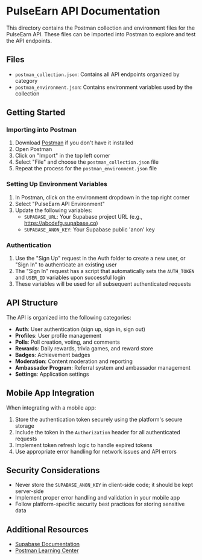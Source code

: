 # PulseEarn API Documentation

This directory contains the Postman collection and environment files for the PulseEarn API. These files can be imported into Postman to explore and test the API endpoints.

## Files

- `postman_collection.json`: Contains all API endpoints organized by category
- `postman_environment.json`: Contains environment variables used by the collection

## Getting Started

### Importing into Postman

1. Download [Postman](https://www.postman.com/downloads/) if you don't have it installed
2. Open Postman
3. Click on "Import" in the top left corner
4. Select "File" and choose the `postman_collection.json` file
5. Repeat the process for the `postman_environment.json` file

### Setting Up Environment Variables

1. In Postman, click on the environment dropdown in the top right corner
2. Select "PulseEarn API Environment"
3. Update the following variables:
   - `SUPABASE_URL`: Your Supabase project URL (e.g., https://abcdefg.supabase.co)
   - `SUPABASE_ANON_KEY`: Your Supabase public 'anon' key

### Authentication

1. Use the "Sign Up" request in the Auth folder to create a new user, or "Sign In" to authenticate an existing user
2. The "Sign In" request has a script that automatically sets the `AUTH_TOKEN` and `USER_ID` variables upon successful login
3. These variables will be used for all subsequent authenticated requests

## API Structure

The API is organized into the following categories:

- **Auth**: User authentication (sign up, sign in, sign out)
- **Profiles**: User profile management
- **Polls**: Poll creation, voting, and comments
- **Rewards**: Daily rewards, trivia games, and reward store
- **Badges**: Achievement badges
- **Moderation**: Content moderation and reporting
- **Ambassador Program**: Referral system and ambassador management
- **Settings**: Application settings

## Mobile App Integration

When integrating with a mobile app:

1. Store the authentication token securely using the platform's secure storage
2. Include the token in the `Authorization` header for all authenticated requests
3. Implement token refresh logic to handle expired tokens
4. Use appropriate error handling for network issues and API errors

## Security Considerations

- Never store the `SUPABASE_ANON_KEY` in client-side code; it should be kept server-side
- Implement proper error handling and validation in your mobile app
- Follow platform-specific security best practices for storing sensitive data

## Additional Resources

- [Supabase Documentation](https://supabase.com/docs)
- [Postman Learning Center](https://learning.postman.com/docs/getting-started/introduction/)